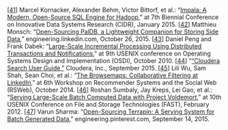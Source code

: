 [[41](ch10.html#Kornacker2015uv_ch10-marker)] Marcel Kornacker, Alexander Behm, Victor
Bittorf, et al.: “[Impala: A Modern,
Open-Source SQL Engine for Hadoop](http://pandis.net/resources/cidr15impala.pdf),” at 7th Biennial Conference on Innovative Data Systems
Research (CIDR), January 2015. [[42](ch10.html#Monsch2015vb-marker)] Matthieu Monsch:
“[Open-Sourcing
PalDB, a Lightweight Companion for Storing Side Data](https://engineering.linkedin.com/blog/2015/10/open-sourcing-paldb--a-lightweight-companion-for-storing-side-da),” engineering.linkedin.com, October 26, 2015. [[43](ch10.html#Peng2010ub-marker)] Daniel Peng and Frank Dabek:
“[Large-Scale
Incremental Processing Using Distributed Transactions and Notifications](https://www.usenix.org/legacy/event/osdi10/tech/full_papers/Peng.pdf),” at 9th USENIX
conference on Operating Systems Design and Implementation (OSDI), October 2010. [[44](ch10.html#ClouderaSearch-marker)] “[“Cloudera
Search User Guide,”](http://www.cloudera.com/documentation/cdh/5-1-x/Search/Cloudera-Search-User-Guide/Cloudera-Search-User-Guide.html) Cloudera, Inc., September 2015. [[45](ch10.html#Wu2014tm-marker)] Lili Wu, Sam Shah, Sean Choi, et al.:
“[The
Browsemaps: Collaborative Filtering at LinkedIn](http://ls13-www.cs.uni-dortmund.de/homepage/rsweb2014/papers/rsweb2014_submission_3.pdf),” at 6th Workshop on Recommender Systems and
the Social Web (RSWeb), October 2014. [[46](ch10.html#Sumbaly2012wi-marker)] Roshan Sumbaly, Jay Kreps, Lei Gao, et al.:
“[Serving Large-Scale
Batch Computed Data with Project Voldemort](http://static.usenix.org/events/fast12/tech/full_papers/Sumbaly.pdf),” at 10th USENIX Conference on File and Storage
Technologies (FAST), February 2012. [[47](ch10.html#Sharma2015tp-marker)] Varun Sharma:
“[Open-Sourcing
Terrapin: A Serving System for Batch Generated Data](https://engineering.pinterest.com/blog/open-sourcing-terrapin-serving-system-batch-generated-data-0),” engineering.pinterest.com, September 14, 2015.